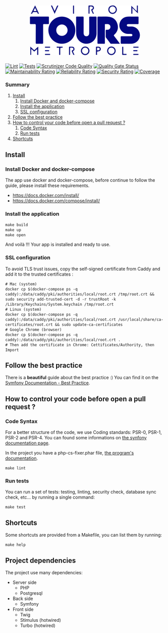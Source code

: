 <h1 align="center"><img src="assets/images/logo_colored.png" alt="Aviron Tours"></h1>

[![Lint](https://github.com/mpiot/avirontours/actions/workflows/lint.yaml/badge.svg)](https://github.com/mpiot/avirontours/actions/workflows/lint.yaml)
[![Tests](https://github.com/mpiot/avirontours/actions/workflows/tests.yaml/badge.svg)](https://github.com/mpiot/avirontours/actions/workflows/tests.yaml)
[![Scrutinizer Code Quality](https://scrutinizer-ci.com/g/mpiot/avirontours/badges/quality-score.png?b=develop)](https://scrutinizer-ci.com/g/mpiot/avirontours/?branch=develop)
[![Quality Gate Status](https://sonarcloud.io/api/project_badges/measure?project=mpiot_avirontours&metric=alert_status)](https://sonarcloud.io/summary/new_code?id=mpiot_avirontours)
[![Maintainability Rating](https://sonarcloud.io/api/project_badges/measure?project=mpiot_avirontours&metric=sqale_rating)](https://sonarcloud.io/summary/new_code?id=mpiot_avirontours)
[![Reliability Rating](https://sonarcloud.io/api/project_badges/measure?project=mpiot_avirontours&metric=reliability_rating)](https://sonarcloud.io/summary/new_code?id=mpiot_avirontours)
[![Security Rating](https://sonarcloud.io/api/project_badges/measure?project=mpiot_avirontours&metric=security_rating)](https://sonarcloud.io/summary/new_code?id=mpiot_avirontours)
[![Coverage](https://sonarcloud.io/api/project_badges/measure?project=mpiot_avirontours&metric=coverage)](https://sonarcloud.io/summary/new_code?id=mpiot_avirontours)


### Summary
1. [Install](#install)
    1. [Install Docker and docker-compose](#install-docker-and-docker-compose)
    2. [Install the application](#install-the-application)
    3. [SSL configuration](#ssl-configuration)
2. [Follow the best practice](#follow-the-best-practice)
3. [How to control your code before open a pull request ?](#how-to-control-your-code-before-open-a-pull-request-)
    1. [Code Syntax](#code-syntax)
    2. [Run tests](#run-tests)
4. [Shortcuts](#shortcuts)

## Install

### Install Docker and docker-compose
The app use docker and docker-compose, before continue to follow the guide, please install these requirements.
* https://docs.docker.com/install/
* https://docs.docker.com/compose/install/

### Install the application
```shell
make build
make up
make open
```

And voilà !!! Your app is installed and ready to use.

### SSL configuration
To avoid TLS trust issues, copy the self-signed certificate from Caddy and add it to the trusted certificates :
```ssh
# Mac (system)
docker cp $(docker-compose ps -q caddy):/data/caddy/pki/authorities/local/root.crt /tmp/root.crt && sudo security add-trusted-cert -d -r trustRoot -k /Library/Keychains/System.keychain /tmp/root.crt
# Linux (system)
docker cp $(docker-compose ps -q caddy):/data/caddy/pki/authorities/local/root.crt /usr/local/share/ca-certificates/root.crt && sudo update-ca-certificates
# Google Chrome (browser)
docker cp $(docker-compose ps -q caddy):/data/caddy/pki/authorities/local/root.crt .
# Then add the certificate in Chrome: Cettificates/Authority, then Import
```

## Follow the best practice
There is a **beautiful** guide about the best practice :) You can find it on the [Symfony Documentation - Best Practice](http://symfony.com/doc/current/best_practices/index.html).

## How to control your code before open a pull request ?

### Code Syntax
For a better structure of the code, we use Coding standards: PSR-0, PSR-1, PSR-2 and PSR-4.
You can found some informations on [the synfony documentation page](http://symfony.com/doc/current/contributing/code/standards.html).

In the project you have a php-cs-fixer.phar file, [the program's documentation](http://cs.sensiolabs.org/).

```shell
make lint
```


### Run tests

You can run a set of tests: testing, linting, security check, database sync check, etc... by running a single command:
```shell
make test
```

## Shortcuts

Some shortcuts are provided from a Makefile, you can list them by running:
```shell
make help
```

## Project dependencies

The project use many dependencies:

- Server side
  - PHP
  - Postgresql
- Back side
  - Symfony
- Front side
  - Twig
  - Stimulus (hotwired)
  - Turbo (hotwired)
